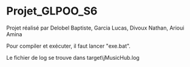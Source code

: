 # Projet_GLPOO_S6
Projet réalisé par Delobel Baptiste, Garcia Lucas, Divoux Nathan, Arioui Amina

Pour compiler et exécuter, il faut lancer "exe.bat".

Le fichier de log se trouve dans target\jMusicHub.log
